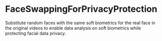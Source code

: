 # FaceSwappingForPrivacyProtection
Substitute random faces with the same soft biometrics for the real face in the original videos to enable data analysis on soft biometrics while protecting facial data privacy.
